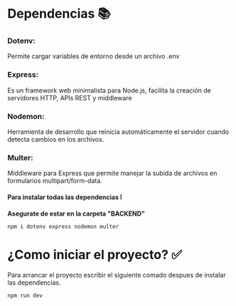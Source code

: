 # Dependencias 📚
### Dotenv: 
Permite cargar variables de entorno desde un archivo .env
### Express: 
Es un framework web minimalista para Node.js, facilita la creación de servidores HTTP, APIs REST y middleware
### Nodemon: 
Herramienta de desarrollo que reinicia automáticamente el servidor cuando detecta cambios en los archivos.
### Multer:
Middleware para Express que permite manejar la subida de archivos en formularios multipart/form-data.

#### Para instalar todas las dependencias ❕

<b>Asegurate de estar en la carpeta "BACKEND"</b>

    npm i dotenv express nodemon multer
    
# ¿Como iniciar el proyecto? ✅
Para arrancar el proyecto escribir el siguiente comado despues de instalar las dependencias.

    npm run dev
